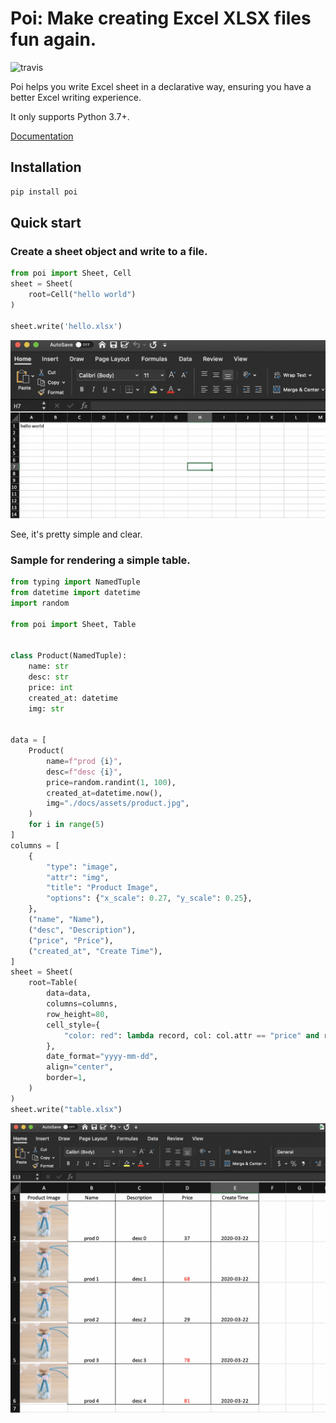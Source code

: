 # Poi: Make creating Excel XLSX files fun again.

![travis](https://travis-ci.org/baoshishu/poi.svg?branch=master)

Poi helps you write Excel sheet in a declarative way, ensuring you have a better Excel writing experience.

It only supports Python 3.7+.

[Documentation](https://ryanwang520.github.io/poi/)

## Installation

```bash
pip install poi
```

## Quick start

### Create a sheet object and write to a file.

```python
from poi import Sheet, Cell
sheet = Sheet(
    root=Cell("hello world")
)

sheet.write('hello.xlsx')
```

![hello](https://github.com/baoshishu/poi/raw/master/docs/assets/hello.png)

See, it's pretty simple and clear.


### Sample for rendering a simple table.

```python
from typing import NamedTuple
from datetime import datetime
import random

from poi import Sheet, Table


class Product(NamedTuple):
    name: str
    desc: str
    price: int
    created_at: datetime
    img: str


data = [
    Product(
        name=f"prod {i}",
        desc=f"desc {i}",
        price=random.randint(1, 100),
        created_at=datetime.now(),
        img="./docs/assets/product.jpg",
    )
    for i in range(5)
]
columns = [
    {
        "type": "image",
        "attr": "img",
        "title": "Product Image",
        "options": {"x_scale": 0.27, "y_scale": 0.25},
    },
    ("name", "Name"),
    ("desc", "Description"),
    ("price", "Price"),
    ("created_at", "Create Time"),
]
sheet = Sheet(
    root=Table(
        data=data,
        columns=columns,
        row_height=80,
        cell_style={
            "color: red": lambda record, col: col.attr == "price" and record.price > 50
        },
        date_format="yyyy-mm-dd",
        align="center",
        border=1,
    )
)
sheet.write("table.xlsx")
```

![table](https://github.com/baoshishu/poi/raw/master/docs/assets/table.png)
